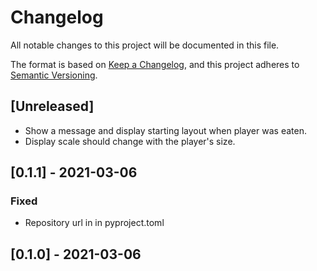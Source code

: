 # Changelog
All notable changes to this project will be documented in this file.

The format is based on [Keep a Changelog](https://keepachangelog.com/en/1.0.0/),
and this project adheres to [Semantic Versioning](https://semver.org/spec/v2.0.0.html).

## [Unreleased]
 - Show a message and display starting layout when player was eaten.
 - Display scale should change with the player's size.
 

## [0.1.1] - 2021-03-06
### Fixed
- Repository url in in pyproject.toml

## [0.1.0] - 2021-03-06